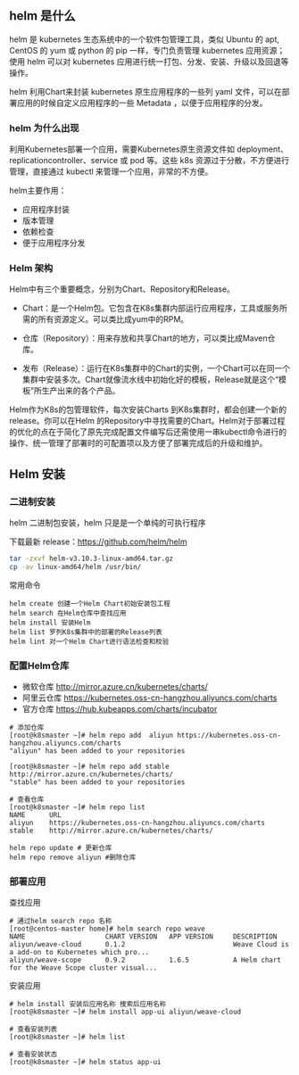 ## helm 是什么

helm 是 kubernetes 生态系统中的一个软件包管理工具，类似 Ubuntu 的 apt, CentOS 的 yum 或 python 的 pip 一样，专门负责管理 kubernetes 应用资源；使用 helm 可以对 kubernetes 应用进行统一打包、分发、安装、升级以及回退等操作。

helm 利用Chart来封装 kubernetes 原生应用程序的一些列 yaml 文件，可以在部署应用的时候自定义应用程序的一些 Metadata ，以便于应用程序的分发。

### helm 为什么出现

利用Kubernetes部署一个应用，需要Kubernetes原生资源文件如 deployment、replicationcontroller、service 或 pod 等。这些 k8s 资源过于分散，不方便进行管理，直接通过 kubectl 来管理一个应用，非常的不方便。

helm主要作用：

- 应用程序封装
- 版本管理
- 依赖检查
- 便于应用程序分发

### Helm 架构

Helm中有三个重要概念，分别为Chart、Repository和Release。

- Chart：是一个Helm包。它包含在K8s集群内部运行应用程序，工具或服务所需的所有资源定义。可以类比成yum中的RPM。

- 仓库（Repository）：用来存放和共享Chart的地方，可以类比成Maven仓库。

- 发布（Release）：运行在K8s集群中的Chart的实例，一个Chart可以在同一个集群中安装多次。Chart就像流水线中初始化好的模板，Release就是这个“模板”所生产出来的各个产品。

Helm作为K8s的包管理软件，每次安装Charts 到K8s集群时，都会创建一个新的 release。你可以在Helm 的Repository中寻找需要的Chart。Helm对于部署过程的优化的点在于简化了原先完成配置文件编写后还需使用一串kubectl命令进行的操作、统一管理了部署时的可配置项以及方便了部署完成后的升级和维护。

## Helm 安装

### 二进制安装

helm 二进制包安装，helm 只是是一个单纯的可执行程序

下载最新 release：https://github.com/helm/helm

```sh
tar -zxvf helm-v3.10.3-linux-amd64.tar.gz
cp -av linux-amd64/helm /usr/bin/
```

常用命令

```
helm create 创建一个Helm Chart初始安装包工程
helm search 在Helm仓库中查找应用
helm install 安装Helm
helm list 罗列K8s集群中的部署的Release列表
helm lint 对一个Helm Chart进行语法检查和校验
```

### 配置Helm仓库

- 微软仓库 http://mirror.azure.cn/kubernetes/charts/
- 阿里云仓库 https://kubernetes.oss-cn-hangzhou.aliyuncs.com/charts
- 官方仓库 https://hub.kubeapps.com/charts/incubator

```shell
# 添加仓库
[root@k8smaster ~]# helm repo add  aliyun https://kubernetes.oss-cn-hangzhou.aliyuncs.com/charts
"aliyun" has been added to your repositories

[root@k8smaster ~]# helm repo add stable http://mirror.azure.cn/kubernetes/charts/
"stable" has been added to your repositories

# 查看仓库
[root@k8smaster ~]# helm repo list
NAME      URL                                                   
aliyun    https://kubernetes.oss-cn-hangzhou.aliyuncs.com/charts
stable    http://mirror.azure.cn/kubernetes/charts/

helm repo update # 更新仓库
helm repo remove aliyun #删除仓库
```

### 部署应用

查找应用

```shell
# 通过helm search repo 名称
[root@centos-master home]# helm search repo weave
NAME                    CHART VERSION   APP VERSION     DESCRIPTION
aliyun/weave-cloud      0.1.2                           Weave Cloud is a add-on to Kubernetes which pro...
aliyun/weave-scope      0.9.2           1.6.5           A Helm chart for the Weave Scope cluster visual...
```

安装应用

```shell
# helm install 安装后应用名称 搜索后应用名称
[root@k8smaster ~]# helm install app-ui aliyun/weave-cloud

# 查看安装列表
[root@k8smaster ~]# helm list

# 查看安装状态
[root@k8smaster ~]# helm status app-ui
```

